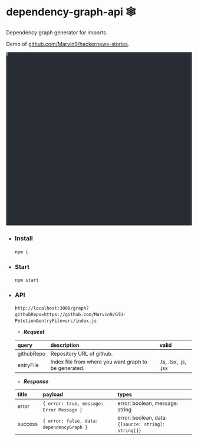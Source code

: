 # dependency-graph-api 🕸️

Dependency graph generator for imports.

Demo of [github.com/Marvin9/hackernews-stories](https://github.com/Marvin9/hackernews-stories).

![demo](./recorded.svg)

- ### Install

  `npm i`

- ### Start

  `npm start`

- ### API

  `http://localhost:3000/graph?githubRepo=https://github.com/Marvin9/GTU-Petetion&entryFile=src/index.js`

  - **_Request_**
    <br />

  | query      | description                                           | valid                |
  | ---------- | ----------------------------------------------------- | -------------------- |
  | githubRepo | Repository URL of github.                             |
  | entryFile  | Index file from where you want graph to be generated. | .ts, .tsx, .js, .jsx |

  - **_Response_**
    <br />

  | title   | payload                                   | types                                                |
  | ------- | ----------------------------------------- | ---------------------------------------------------- |
  | error   | `{ error: true, message: Error Message }` | error: boolean, message: string                      |
  | success | `{ error: false, data: dependencyGraph }` | error: boolean, data: `{[source: string]: string[]}` |
